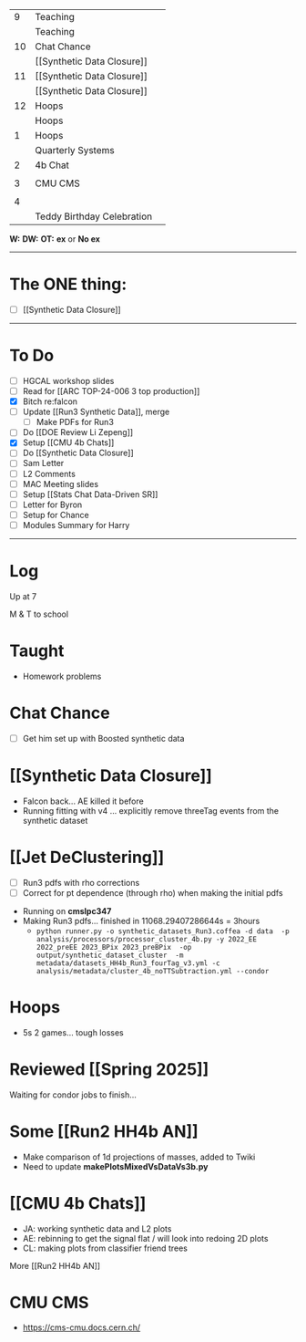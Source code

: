 
|     |                            |     |
| --- | -------------------------- | --- |
| 9   | Teaching                   |     |
|     | Teaching                   |     |
| 10  | Chat Chance                |     |
|     | [[Synthetic Data Closure]] |     |
| 11  | [[Synthetic Data Closure]] |     |
|     | [[Synthetic Data Closure]] |     |
| 12  | Hoops                      |     |
|     | Hoops                      |     |
| 1   | Hoops                      |     |
|     | Quarterly Systems          |     |
| 2   | 4b Chat                    |     |
|     |                            |     |
| 3   | CMU CMS                    |     |
|     |                            |     |
| 4   |                            |     |
|     | Teddy Birthday Celebration |     |

**W:**
**DW:**
**OT:**
**ex** or **No ex**

---
# The ONE thing: 
- [ ] [[Synthetic Data Closure]]

---
# To Do

- [ ]  HGCAL workshop slides 
- [ ] Read for [[ARC TOP-24-006 3 top production]]
- [x] Bitch re:falcon
- [ ] Update [[Run3 Synthetic Data]], merge 
	- [ ]  Make PDFs for Run3 
- [ ] Do  [[DOE Review Li Zepeng]]
- [x] Setup [[CMU 4b Chats]]
- [ ] Do  [[Synthetic Data Closure]]
- [ ] Sam Letter
- [ ] L2 Comments
- [ ] MAC Meeting slides
- [ ] Setup [[Stats Chat Data-Driven SR]]
- [ ] Letter for Byron
- [ ] Setup for Chance
- [ ] Modules Summary for Harry 

---

# Log

Up at 7

M & T to school 


# Taught
- Homework problems

# Chat Chance
- [ ] Get him set up with Boosted synthetic data

# [[Synthetic Data Closure]]
- Falcon back... AE killed it before
- Running fitting with v4 ... explicitly remove threeTag events from the synthetic dataset


# [[Jet DeClustering]]
- [ ] Run3 pdfs with rho corrections
- [ ] Correct for pt dependence (through rho) when making the initial pdfs
- Running on **cmslpc347**
- Making Run3 pdfs... finished in 11068.29407286644s = 3hours
	- `python runner.py -o synthetic_datasets_Run3.coffea -d data  -p analysis/processors/processor_cluster_4b.py -y 2022_EE 2022_preEE 2023_BPix 2023_preBPix  -op output/synthetic_dataset_cluster  -m metadata/datasets_HH4b_Run3_fourTag_v3.yml -c analysis/metadata/cluster_4b_noTTSubtraction.yml --condor`

# Hoops
- 5s 2 games... tough losses 

# Reviewed [[Spring 2025]]

Waiting for condor jobs to finish...

# Some [[Run2 HH4b AN]]
- Make comparison of 1d projections of masses, added to Twiki
- Need to update **makePlotsMixedVsDataVs3b.py** 

# [[CMU 4b Chats]]
- JA: working synthetic data and L2 plots
- AE: rebinning to get the signal flat / will look into redoing 2D plots
- CL: making plots from classifier friend trees


More [[Run2 HH4b AN]]

# CMU CMS
- https://cms-cmu.docs.cern.ch/